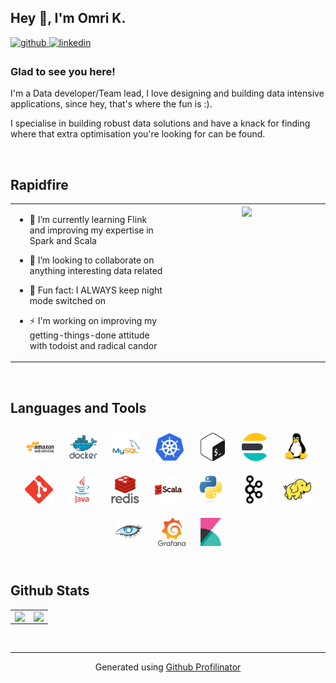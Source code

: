 ## Hey 👋, I'm Omri K.  
  

<a href="https://github.com/omrisk" target="_blank">
<img src=https://img.shields.io/badge/github-%2324292e.svg?&style=for-the-badge&logo=github&logoColor=white alt=github style="margin-bottom: 5px;" />
</a>
<a href="https://linkedin.com/in/omri-keefe" target="_blank">
<img src=https://img.shields.io/badge/linkedin-%231E77B5.svg?&style=for-the-badge&logo=linkedin&logoColor=white alt=linkedin style="margin-bottom: 5px;" />
</a>  
  
### Glad to see you here!  
I'm a Data developer/Team lead, I love designing and building data intensive applications, since hey, that's where the fun is :).

I specialise in building robust data solutions and have a knack for finding where that extra optimisation you're looking for can be found.

<br/>  


## Rapidfire  
<table><tr><td valign="top" width="50%">

- 🌱 I’m currently learning Flink and improving my expertise in Spark and Scala   

- 👯 I’m looking to collaborate on anything interesting data related 

- 🦉 Fun fact: I ALWAYS keep night mode switched on   

 * ⚡ I'm  working on improving my getting-things-done attitude with todoist and radical candor  


</td><td valign="top" width="50%">

<div align="center">
<img src="https://rishavanand.github.io/static/images/greetings.gif" align="center" style="width: 100%" />
</div>  


</td></tr></table>  

<br/>  


## Languages and Tools  
<div align="center">
<img style="margin: 10px" src="./static/amazonwebservices-original-wordmark.svg" alt="AWS" height="45" />  
<img style="margin: 10px" src="./static/docker-original-wordmark.svg" alt="Docker" height="45" />  
<img style="margin: 10px" src="./static/mysql-original-wordmark.svg" alt="MySQL" height="45" />  
<img style="margin: 10px" src="./static/kubernetes-icon.svg" alt="Kubernetes" height="45" />  
<img style="margin: 10px" src="./static/gnu_bash-icon.svg" alt="Bash" height="45" />  
<img style="margin: 10px" src="./static/elasticsearch.png" alt="Elastic Search" height="45" />  
<img style="margin: 10px" src="./static/linux-original.svg" alt="Linux" height="45" />  
<img style="margin: 10px" src="./static/git-scm-icon.svg" alt="Git" height="45" />  
<img style="margin: 10px" src="./static/java-original-wordmark.svg" alt="Java" height="45" />  
<img style="margin: 10px" src="./static/redis-original-wordmark.svg" alt="Redis" height="45" />  
<img style="margin: 10px" src="./static/scala-original-wordmark.svg" alt="Scala" height="45" />  
<img style="margin: 10px" src="./static/python-original.svg" alt="Python" height="45" />  
<img style="margin: 10px" src="./static/apache_kafka-icon.svg" alt="Kafka" height="45" />  
<img style="margin: 10px" src="./static/apache_hadoop-icon.svg" alt="Hadoop" height="45" />  
<img style="margin: 10px" src="./static/apache_cassandra-icon.svg" alt="Cassandra" height="45" />  
<img style="margin: 10px" src="./static/grafana.png" alt="Grafana" height="45" />  
<img style="margin: 10px" src="./static/kibana.png" alt="Kibana" height="45" />  
</div>  

<br/>  


## Github Stats  
<table><tr><td valign="top" width="50%">

<img src="https://github-readme-stats.vercel.app/api?username=omrisk&show_icons=true&count_private=true&hide_border=true" align="left" style="width: 100%" />

</td><td valign="top" width="50%">

<img src="https://github-readme-stats.vercel.app/api/top-langs/?username=omrisk&hide_border=true&layout=compact" align="left" style="width: 100%" />

</td></tr></table>  

<br/>

----
<div align="center">Generated using <a href="https://profilinator.rishav.dev/" target="_blank">Github Profilinator</a></div>